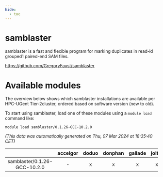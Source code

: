 ```yaml
---
hide:
  - toc
---
```


samblaster
==========


samblaster is a fast and flexible program for marking duplicates in read-id grouped1 paired-end SAM files.

https://github.com/GregoryFaust/samblaster
# Available modules


The overview below shows which samblaster installations are available per HPC-UGent Tier-2cluster, ordered based on software version (new to old).

To start using samblaster, load one of these modules using a `module load` command like:

```shell
module load samblaster/0.1.26-GCC-10.2.0
```

*(This data was automatically generated on Thu, 07 Mar 2024 at 18:35:40 CET)*  

| |accelgor|doduo|donphan|gallade|joltik|skitty|
| :---: | :---: | :---: | :---: | :---: | :---: | :---: |
|samblaster/0.1.26-GCC-10.2.0|-|x|x|x|x|x|
